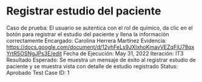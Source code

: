 # Registrar estudio del paciente

Caso de prueba: El usuario se autentica con el rol de químico, da clic en el botón para registrar el estudio del paciente y llena la información correctamente
Encargado: Carolina Herrera Martínez
Evidencia: https://docs.google.com/document/d/12yhFeLs9JXIxhoKmavVEZqFiU78qxYrtR5OSNgJPs3E/edit
Fecha de Ejecución: May 31, 2022
Iteración: IT3
Resultado Esperado: Se muestra un mensaje de éxito al registrar estudio de paciente y se muestra vista con detalle de estudio registrado
Status: Aprobado
Test Case ID: 1